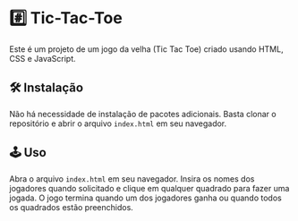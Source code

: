 # #️⃣ Tic-Tac-Toe

Este é um projeto de um jogo da velha (Tic Tac Toe) criado usando HTML, CSS e JavaScript.

## 🛠 Instalação

Não há necessidade de instalação de pacotes adicionais. Basta clonar o repositório e abrir o arquivo `index.html` em seu navegador.

## 🕹 Uso

Abra o arquivo `index.html` em seu navegador. Insira os nomes dos jogadores quando solicitado e clique em qualquer quadrado para fazer uma jogada. O jogo termina quando um dos jogadores ganha ou quando todos os quadrados estão preenchidos.
